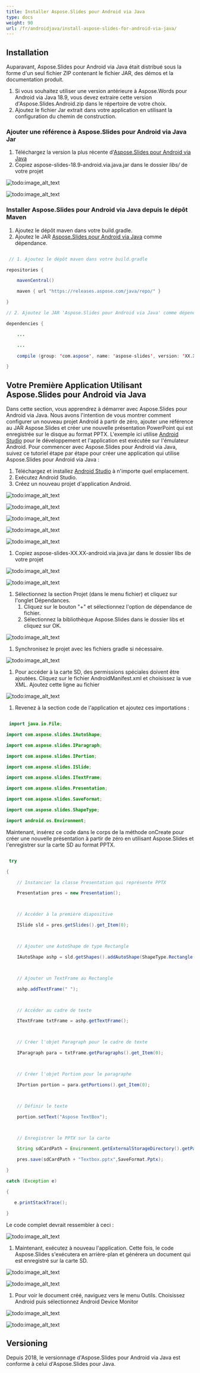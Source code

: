```yaml
---
title: Installer Aspose.Slides pour Android via Java
type: docs
weight: 90
url: /fr/androidjava/install-aspose-slides-for-android-via-java/
---
```





## **Installation**
Auparavant, Aspose.Slides pour Android via Java était distribué sous la forme d'un seul fichier ZIP contenant le fichier JAR, des démos et la documentation produit.

1. Si vous souhaitez utiliser une version antérieure à Aspose.Words pour Android via Java 18.9, vous devez extraire cette version d'Aspose.Slides.Android.zip dans le répertoire de votre choix.
1. Ajoutez le fichier Jar extrait dans votre application en utilisant la configuration du chemin de construction.
### **Ajouter une référence à Aspose.Slides pour Android via Java Jar**
1. Téléchargez la version la plus récente d'[Aspose.Slides pour Android via Java](https://downloads.aspose.com/slides/androidjava)
1. Copiez aspose-slides-18.9-android.via.java.jar dans le dossier *libs/* de votre projet

![todo:image_alt_text](install-aspose-slides-for-android-via-java_1.png)

![todo:image_alt_text](install-aspose-slides-for-android-via-java_2.png)
### **Installer Aspose.Slides pour Android via Java depuis le dépôt Maven**
1. Ajoutez le dépôt maven dans votre build.gradle.
1. Ajoutez le JAR [Aspose.Slides pour Android via Java](https://releases.aspose.com/java/repo/com/aspose/aspose-slides/) comme dépendance.

``` java

 // 1. Ajoutez le dépôt maven dans votre build.gradle 

repositories {

    mavenCentral()

    maven { url "https://releases.aspose.com/java/repo/" }

}

// 2. Ajoutez le JAR 'Aspose.Slides pour Android via Java' comme dépendance

dependencies {

    ...

    ...

    compile (group: 'com.aspose', name: 'aspose-slides', version: 'XX.XX', classifier: 'android.via.java')

}

```
## **Votre Première Application Utilisant Aspose.Slides pour Android via Java**
Dans cette section, vous apprendrez à démarrer avec Aspose.Slides pour Android via Java. Nous avons l'intention de vous montrer comment configurer un nouveau projet Android à partir de zéro, ajouter une référence au JAR Aspose.Slides et créer une nouvelle présentation PowerPoint qui est enregistrée sur le disque au format PPTX. L'exemple ici utilise [Android Studio](https://developer.android.com/studio/index.html) pour le développement et l'application est exécutée sur l'émulateur Android. Pour commencer avec Aspose.Slides pour Android via Java, suivez ce tutoriel étape par étape pour créer une application qui utilise Aspose.Slides pour Android via Java :

1. Téléchargez et installez [Android Studio](https://developer.android.com/studio/index.html) à n'importe quel emplacement.
1. Exécutez Android Studio.
1. Créez un nouveau projet d'application Android.

![todo:image_alt_text](install-aspose-slides-for-android-via-java_3.png)

![todo:image_alt_text](install-aspose-slides-for-android-via-java_4.png)

![todo:image_alt_text](install-aspose-slides-for-android-via-java_5.png)

![todo:image_alt_text](install-aspose-slides-for-android-via-java_6.png)

![todo:image_alt_text](install-aspose-slides-for-android-via-java_7.png)





1. Copiez aspose-slides-XX.XX-android.via.java.jar dans le dossier libs de votre projet

![todo:image_alt_text](install-aspose-slides-for-android-via-java_1.png)

![todo:image_alt_text](install-aspose-slides-for-android-via-java_2.png)




1. Sélectionnez la section Projet (dans le menu fichier) et cliquez sur l'onglet Dépendances.
   1. Cliquez sur le bouton "+" et sélectionnez l'option de dépendance de fichier.
   1. Sélectionnez la bibliothèque Aspose.Slides dans le dossier libs et cliquez sur OK.

![todo:image_alt_text](install-aspose-slides-for-android-via-java_10.png)




1. Synchronisez le projet avec les fichiers gradle si nécessaire. 

![todo:image_alt_text](install-aspose-slides-for-android-via-java_11.png)





1. Pour accéder à la carte SD, des permissions spéciales doivent être ajoutées. Cliquez sur le fichier AndroidManifest.xml et choisissez la vue XML. Ajoutez cette ligne au fichier <uses-permission android:name="android.permission.WRITE_EXTERNAL_STORAGE" />



![todo:image_alt_text](install-aspose-slides-for-android-via-java_12.png)




1. Revenez à la section code de l'application et ajoutez ces importations : 

``` java

 import java.io.File;

import com.aspose.slides.IAutoShape;

import com.aspose.slides.IParagraph;

import com.aspose.slides.IPortion;

import com.aspose.slides.ISlide;

import com.aspose.slides.ITextFrame;

import com.aspose.slides.Presentation;

import com.aspose.slides.SaveFormat;

import com.aspose.slides.ShapeType;

import android.os.Environment; 

```

Maintenant, insérez ce code dans le corps de la méthode onCreate pour créer une nouvelle présentation à partir de zéro en utilisant Aspose.Slides et l'enregistrer sur la carte SD au format PPTX.

``` java

 try

{

    // Instancier la classe Presentation qui représente PPTX

    Presentation pres = new Presentation();



    // Accéder à la première diapositive

    ISlide sld = pres.getSlides().get_Item(0);



    // Ajouter une AutoShape de type Rectangle

    IAutoShape ashp = sld.getShapes().addAutoShape(ShapeType.Rectangle, 150, 75, 150, 50);



    // Ajouter un TextFrame au Rectangle

    ashp.addTextFrame(" ");



    // Accéder au cadre de texte

    ITextFrame txtFrame = ashp.getTextFrame();



    // Créer l'objet Paragraph pour le cadre de texte

    IParagraph para = txtFrame.getParagraphs().get_Item(0);



    // Créer l'objet Portion pour le paragraphe

    IPortion portion = para.getPortions().get_Item(0);



    // Définir le texte

    portion.setText("Aspose TextBox");



    // Enregistrer le PPTX sur la carte

    String sdCardPath = Environment.getExternalStorageDirectory().getPath() + File.separator;

    pres.save(sdCardPath + "Textbox.pptx",SaveFormat.Pptx);

}

catch (Exception e)

{

   e.printStackTrace();

}

```

Le code complet devrait ressembler à ceci :

![todo:image_alt_text](install-aspose-slides-for-android-via-java_13.png)



1. Maintenant, exécutez à nouveau l'application. Cette fois, le code Aspose.Slides s'exécutera en arrière-plan et générera un document qui est enregistré sur la carte SD.

![todo:image_alt_text](install-aspose-slides-for-android-via-java_14.png)

![todo:image_alt_text](install-aspose-slides-for-android-via-java_15.jpg)

1. Pour voir le document créé, naviguez vers le menu Outils. Choisissez Android puis sélectionnez Android Device Monitor

![todo:image_alt_text](install-aspose-slides-for-android-via-java_16.jpg)




![todo:image_alt_text](install-aspose-slides-for-android-via-java_17.jpg)
## **Versioning**
Depuis 2018, le versionnage d'Aspose.Slides pour Android via Java est conforme à celui d'Aspose.Slides pour Java.